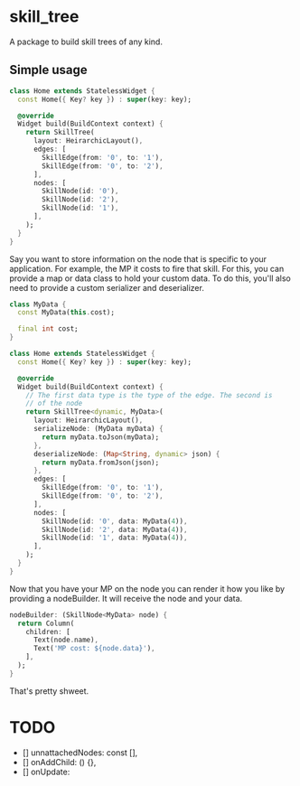 # skill_tree

A package to build skill trees of any kind.

## Simple usage

```dart
class Home extends StatelessWidget {
  const Home({ Key? key }) : super(key: key);

  @override
  Widget build(BuildContext context) {
    return SkillTree(
      layout: HeirarchicLayout(),
      edges: [
        SkillEdge(from: '0', to: '1'),
        SkillEdge(from: '0', to: '2'),
      ],
      nodes: [
        SkillNode(id: '0'),
        SkillNode(id: '2'),
        SkillNode(id: '1'),
      ],
    );
  }
}
```

Say you want to store information on the node that is specific to your application. For example, the MP it costs to fire that skill. For this, you can provide a map or data class to hold your custom data. To do this, you'll also need to provide a custom serializer and deserializer. 

```dart
class MyData {
  const MyData(this.cost);

  final int cost;
}

class Home extends StatelessWidget {
  const Home({ Key? key }) : super(key: key);

  @override
  Widget build(BuildContext context) {
    // The first data type is the type of the edge. The second is
    // of the node
    return SkillTree<dynamic, MyData>(
      layout: HeirarchicLayout(),
      serializeNode: (MyData myData) {
        return myData.toJson(myData);
      },
      deserializeNode: (Map<String, dynamic> json) {
        return myData.fromJson(json);
      },
      edges: [
        SkillEdge(from: '0', to: '1'),
        SkillEdge(from: '0', to: '2'),
      ],
      nodes: [
        SkillNode(id: '0', data: MyData(4)),
        SkillNode(id: '2', data: MyData(4)),
        SkillNode(id: '1', data: MyData(4)),
      ],
    );
  }
}
```

Now that you have your MP on the node you can render it how you like by providing a nodeBuilder. It will receive the node and your data.

```dart
nodeBuilder: (SkillNode<MyData> node) {
  return Column(
    children: [
      Text(node.name),
      Text('MP cost: ${node.data}'),
    ],
  );
}
```

That's pretty shweet.


# TODO
- [] unnattachedNodes: const [],
- [] onAddChild: () {},
- [] onUpdate: